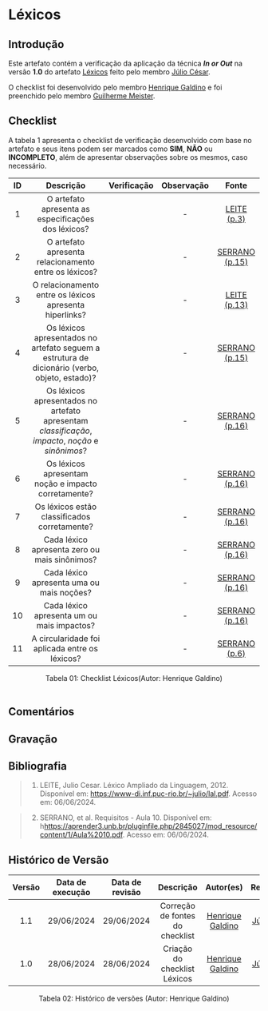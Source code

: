 # Léxicos

## Introdução

Este artefato contém a verificação da aplicação da técnica ***In or Out*** na versão **1.0** do artefato [Léxicos](https://requisitos-de-software.github.io/2024.1-Consumidor.gov/Modelagem/lexicos/) feito pelo membro [Júlio César](https://github.com/Julio1099).

O checklist foi desenvolvido pelo membro [Henrique Galdino](https://github.com/hgaldino05) e foi preenchido pelo membro [Guilherme Meister](https://github.com/gmeister18).

## Checklist

A tabela 1 apresenta o checklist de verificação desenvolvido com base no artefato e seus itens podem ser marcados como **SIM**, **NÃO** ou **INCOMPLETO**, além de apresentar observações sobre os mesmos, caso necessário.

| ID | Descrição | Verificação | Observação | Fonte |
| :--: | :-----: | :---------: | :--------: | :----:|
| 1 | O artefato apresenta as especificações dos léxicos? |  | - | [LEITE (p.3)](https://raw.githubusercontent.com/Requisitos-de-Software/2024.1-Consumidor.gov/main/assets/img/fontes/henrique/Lexico-1.png) |
| 2 | O artefato apresenta relacionamento entre os léxicos? |  | - | [SERRANO (p.15)](https://raw.githubusercontent.com/Requisitos-de-Software/2024.1-Consumidor.gov/main/assets/img/fontes/henrique/Lexico-1-2-3.png) |
| 3 | O relacionamento entre os léxicos apresenta hiperlinks? |  | - | [LEITE (p.13)](https://raw.githubusercontent.com/Requisitos-de-Software/2024.1-Consumidor.gov/main/assets/img/fontes/henrique/Lexico-1-2-3.png) |
| 4 | Os léxicos apresentados no artefato seguem a estrutura de dicionário (verbo, objeto, estado)? |  | - |[SERRANO (p.15)](https://raw.githubusercontent.com/Requisitos-de-Software/2024.1-Consumidor.gov/main/assets/img/fontes/henrique/Lexico-4.png) |
| 5 | Os léxicos apresentados no artefato apresentam *classificação*, *impacto*, *noção* e *sinônimos*? |  | - | [SERRANO (p.16)](https://raw.githubusercontent.com/Requisitos-de-Software/2024.1-Consumidor.gov/main/assets/img/fontes/henrique/Lexico-5a10.png) |
| 6 | Os léxicos apresentam noção e impacto corretamente? |  | - | [SERRANO (p.16)](https://raw.githubusercontent.com/Requisitos-de-Software/2024.1-Consumidor.gov/main/assets/img/fontes/henrique/Lexico-5a10.png) |
| 7 | Os léxicos estão classificados corretamente? |  | - | [SERRANO (p.16)](https://raw.githubusercontent.com/Requisitos-de-Software/2024.1-Consumidor.gov/main/assets/img/fontes/henrique/Lexico-5a10.png) |
| 8 | Cada léxico apresenta zero ou mais sinônimos? |  | - | [SERRANO (p.16)](https://raw.githubusercontent.com/Requisitos-de-Software/2024.1-Consumidor.gov/main/assets/img/fontes/henrique/Lexico-5a10.png) |
| 9 | Cada léxico apresenta uma ou mais noções? |  | - | [SERRANO (p.16)](https://raw.githubusercontent.com/Requisitos-de-Software/2024.1-Consumidor.gov/main/assets/img/fontes/henrique/Lexico-5a10.png) |
| 10 | Cada léxico apresenta um ou mais impactos? |  | - | [SERRANO (p.16)](https://raw.githubusercontent.com/Requisitos-de-Software/2024.1-Consumidor.gov/main/assets/img/fontes/henrique/Lexico-5a10.png) |
| 11 | A circularidade foi aplicada entre os léxicos? |  | - | [SERRANO (p.6)](https://raw.githubusercontent.com/Requisitos-de-Software/2024.1-Consumidor.gov/main/assets/img/fontes/henrique/Lexico-11.png) |

<div align="center">
<figcaption align="center">Tabela 01: Checklist Léxicos(Autor: Henrique Galdino)</figcaption>
</div>
<br/>

## Comentários

## Gravação 

## Bibliografia

>  1. LEITE, Julio Cesar. Léxico Ampliado da Linguagem, 2012. Disponível em: <https://www-di.inf.puc-rio.br/~julio/lal.pdf>. Acesso em: 06/06/2024.

>  2. SERRANO, et al. Requisitos - Aula 10. Disponível em: h<https://aprender3.unb.br/pluginfile.php/2845027/mod_resource/content/1/Aula%2010.pdf>. Acesso em: 06/06/2024.

## Histórico de Versão

| Versão | Data de execução | Data de revisão |  Descrição                          | Autor(es)                                           | Revisor(es)                                           |
| :----: | :--------------: | :-------------: | :---------------------------------: | :-------------------------------------------------: | :---------------------------------------------------: |
| 1.1    | 29/06/2024       | 29/06/2024      | Correção de fontes do checklist   | [Henrique Galdino](https://github.com/hgaldino05)   | [Júlio César](https://github.com/Julio1099)         |
| 1.0    | 28/06/2024       | 28/06/2024      | Criação do checklist Léxicos   | [Henrique Galdino](https://github.com/hgaldino05)   | [Júlio César](https://github.com/Julio1099)         |

<div align="center">
<figcaption align="center">Tabela 02: Histórico de versões (Autor: Henrique Galdino)</figcaption>
</div>
<br/>